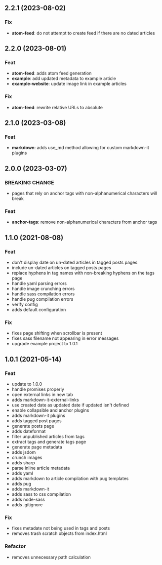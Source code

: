 ## 2.2.1 (2023-08-02)

### Fix

- **atom-feed**: do not attempt to create feed if there are no dated articles

## 2.2.0 (2023-08-01)

### Feat

- **atom-feed**: adds atom feed generation
- **example**: add updated metadata to example article
- **example-website**: update image link in example articles

### Fix

- **atom-feed**: rewrite relative URLs to absolute

## 2.1.0 (2023-03-08)

### Feat

- **markdown**: adds use_md method allowing for custom markdown-it plugins

## 2.0.0 (2023-03-07)

### BREAKING CHANGE

- pages that rely on anchor tags with non-alphanumerical characters will break

### Feat

- **anchor-tags**: remove non-alphanumerical characters from anchor tags

## 1.1.0 (2021-08-08)

### Feat

- don't display date on un-dated articles in tagged posts pages
- include un-dated articles on tagged posts pages
- replace hyphens in tag names with non-breaking hyphens on the tags page
- handle yaml parsing errors
- handle image crunching errors
- handle sass compilation errors
- handle pug compilation errors
- verify config
- adds default configuration

### Fix

- fixes page shifting when scrollbar is present
- fixes sass filename not appearing in error messages
- upgrade example project to 1.0.1

## 1.0.1 (2021-05-14)

### Feat

- update to 1.0.0
- handle promises properly
- open external links in new tab
- adds markdown-it-external-links
- use created date as updated date if updated isn't defined
- enable collapsible and anchor plugins
- adds markdown-it plugins
- adds tagged post pages
- generate posts page
- adds dateformat
- filter unpublished articles from tags
- extract tags and generate tags page
- generate page metadata
- adds jsdom
- crunch images
- adds sharp
- parse inline article metadata
- adds yaml
- adds markdown to article compilation with pug templates
- adds pug
- adds markdown-it
- adds sass to css compilation
- adds node-sass
- adds .gitignore

### Fix

- fixes metadate not being used in tags and posts
- removes trash scratch objects from index.html

### Refactor

- removes unnecessary path calculation
